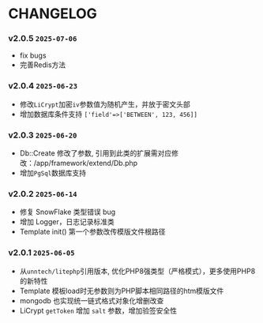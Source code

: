 CHANGELOG
=========

### v2.0.5 `2025-07-06`
* fix bugs
* 完善Redis方法

### v2.0.4 `2025-06-23`
* 修改`LiCrypt`加密`iv`参数值为随机产生，并放于密文头部
* 增加数据库条件支持 `['field'=>['BETWEEN', 123, 456]]` 

### v2.0.3 `2025-06-20`
* Db::Create 修改了参数, 引用到此类的扩展需对应修改：/app/framework/extend/Db.php
* 增加`PgSql`数据库支持

### v2.0.2 `2025-06-14`
* 修复 SnowFlake 类型错误 bug
* 增加 Logger，日志记录标准类
* Template init() 第一个参数改传模版文件根路径

### v2.0.1 `2025-06-05`
* 从`unntech/litephp`引用版本, 优化PHP8强类型（严格模式），更多使用PHP8的新特性
* Template 模板load时无参数则为PHP脚本相同路径的htm模版文件
* mongodb 也实现统一链式格式对象化增删改查
* LiCrypt `getToken` 增加 `salt` 参数，增加验签安全性